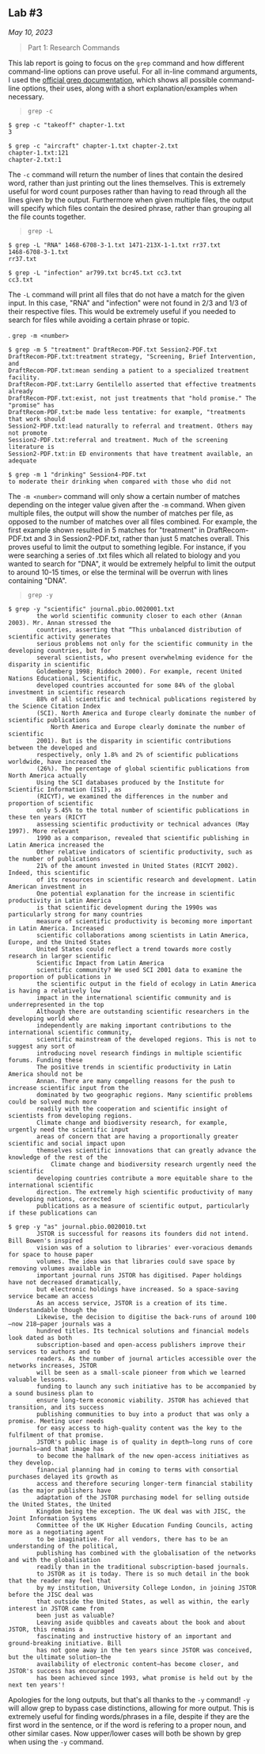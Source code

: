 ## Lab #3
*May 10, 2023*

> Part 1: Research Commands

This lab report is going to focus on the `grep` command and how different command-line options can prove useful.
For all in-line command arguments, I used the [official grep documentation](https://www.gnu.org/software/grep/manual/grep.html#Introduction),
which shows all possible command-line options, their uses, along with a short explanation/examples when necessary.

> `grep -c`

```
$ grep -c "takeoff" chapter-1.txt
3
```
```
$ grep -c "aircraft" chapter-1.txt chapter-2.txt
chapter-1.txt:121
chapter-2.txt:1
```

The `-c` command will return the number of lines that contain the desired word, rather than just printing out 
the lines themselves. This is extremely useful for word count purposes rather than having to read through all the
lines given by the output. Furthermore when given multiple files, the output will specify which files contain the 
desired phrase, rather than grouping all the file counts together.

> `grep -L`

```
$ grep -L "RNA" 1468-6708-3-1.txt 1471-213X-1-1.txt rr37.txt        
1468-6708-3-1.txt
rr37.txt
```

```
$ grep -L "infection" ar799.txt bcr45.txt cc3.txt
cc3.txt
```

The `-L` command will print all files that do not have a match for the given input. In this case, "RNA" and "infection"
were not found in 2/3 and 1/3 of their respective files. This would be extremely useful if you needed to search for
files while avoiding a certain phrase or topic.

. `grep -m <number>`

```
$ grep -m 5 "treatment" DraftRecom-PDF.txt Session2-PDF.txt
DraftRecom-PDF.txt:treatment strategy, "Screening, Brief Intervention, and
DraftRecom-PDF.txt:mean sending a patient to a specialized treatment facility.
DraftRecom-PDF.txt:Larry Gentilello asserted that effective treatments already
DraftRecom-PDF.txt:exist, not just treatments that "hold promise." The "promise" has
DraftRecom-PDF.txt:be made less tentative: for example, "treatments that work should
Session2-PDF.txt:lead naturally to referral and treatment. Others may not promote
Session2-PDF.txt:referral and treatment. Much of the screening literature is
Session2-PDF.txt:in ED environments that have treatment available, an adequate
```

```
$ grep -m 1 "drinking" Session4-PDF.txt
to moderate their drinking when compared with those who did not
```

The `-m <number>` command will only show a certain number of matches depending on the 
integer value given after the `-m` command. When given multiple files, the output will 
show the number of matches per file, as opposed to the number of matches over all files combined. 
For example, the first example shown resulted in 5 matches for "treatment" in DraftRecom-PDF.txt 
and 3 in Session2-PDF.txt, rather than just 5 matches overall. This proves useful to limit the output to
something legible. For instance, if you were searching a series of .txt files which all related to biology
and you wanted to search for "DNA", it would be extremely helpful to limit the output to around 10-15 times,
or else the terminal will be overrun with lines containing "DNA".

> `grep -y`

```
$ grep -y "scientific" journal.pbio.0020001.txt
        the world scientific community closer to each other (Annan 2003). Mr. Annan stressed the
        countries, asserting that “This unbalanced distribution of scientific activity generates
        serious problems not only for the scientific community in the developing countries, but for
        several scientists, who present overwhelming evidence for the disparity in scientific
        Goldemberg 1998; Riddoch 2000). For example, recent United Nations Educational, Scientific,
        developed countries accounted for some 84% of the global investment in scientific research
        88% of all scientific and technical publications registered by the Science Citation Index
        (SCI). North America and Europe clearly dominate the number of scientific publications
            North America and Europe clearly dominate the number of scientific
        2001). But is the disparity in scientific contributions between the developed and
        respectively, only 1.8% and 2% of scientific publications worldwide, have increased the
        (26%). The percentage of global scientific publications from North America actually
        Using the SCI databases produced by the Institute for Scientific Information (ISI), as
        (RICYT), we examined the differences in the number and proportion of scientific
        only 5.45% to the total number of scientific publications in these ten years (RICYT
        assessing scientific productivity or technical advances (May 1997). More relevant
        1990 as a comparison, revealed that scientific publishing in Latin America increased the
        Other relative indicators of scientific productivity, such as the number of publications
        21% of the amount invested in United States (RICYT 2002). Indeed, this scientific
        of its resources in scientific research and development. Latin American investment in
        One potential explanation for the increase in scientific productivity in Latin America
        is that scientific development during the 1990s was particularly strong for many countries
        measure of scientific productivity is becoming more important in Latin America. Increased
        scientific collaborations among scientists in Latin America, Europe, and the United States
        United States could reflect a trend towards more costly research in larger scientific
        Scientific Impact from Latin America
        scientific community? We used SCI 2001 data to examine the proportion of publications in
        the scientific output in the field of ecology in Latin America is having a relatively low
        impact in the international scientific community and is underrepresented in the top
        Although there are outstanding scientific researchers in the developing world who
        independently are making important contributions to the international scientific community,
        scientific mainstream of the developed regions. This is not to suggest any sort of
        introducing novel research findings in multiple scientific forums. Funding these
        The positive trends in scientific productivity in Latin America should not be
        Annan. There are many compelling reasons for the push to increase scientific input from the
        dominated by two geographic regions. Many scientific problems could be solved much more
        readily with the cooperation and scientific insight of scientists from developing regions.
        Climate change and biodiversity research, for example, urgently need the scientific input
        areas of concern that are having a proportionally greater scientific and social impact upon
        themselves scientific innovations that can greatly advance the knowledge of the rest of the
            Climate change and biodiversity research urgently need the scientific
        developing countries contribute a more equitable share to the international scientific
        direction. The extremely high scientific productivity of many developing nations, corrected
        publications as a measure of scientific output, particularly if these publications can
```

```
$ grep -y "as" journal.pbio.0020010.txt
        JSTOR is successful for reasons its founders did not intend. Bill Bowen's inspired
        vision was of a solution to libraries' ever-voracious demands for space to house paper
        volumes. The idea was that libraries could save space by removing volumes available in
        important journal runs JSTOR has digitised. Paper holdings have not decreased dramatically,
        but electronic holdings have increased. So a space-saving service became an access
        As an access service, JSTOR is a creation of its time. Understandable though the
        Likewise, the decision to digitise the back-runs of around 100—now 218—paper journals was a
        hundred titles. Its technical solutions and financial models look dated as both
        subscription-based and open-access publishers improve their services to authors and to
        readers. As the number of journal articles accessible over the networks increases, JSTOR
        will be seen as a small-scale pioneer from which we learned valuable lessons.
        funding to launch any such initiative has to be accompanied by a sound business plan to
        ensure long-term economic viability. JSTOR has achieved that transition, and its success
        publishing communities to buy into a product that was only a promise. Meeting user needs
        for easy access to high-quality content was the key to the fulfilment of that promise.
        JSTOR's public image is of quality in depth—long runs of core journals—and that image has
        to become the hallmark of the new open-access initiatives as they develop.
        financial planning had in coming to terms with consortial purchases delayed its growth as
        access and therefore securing longer-term financial stability (as the major publishers have
        adaptation of the JSTOR purchasing model for selling outside the United States, the United
        Kingdom being the exception. The UK deal was with JISC, the Joint Information Systems
        Committee of the UK Higher Education Funding Councils, acting more as a negotiating agent
        to be imaginative. For all vendors, there has to be an understanding of the political,
        publishing has combined with the globalisation of the networks and with the globalisation
        readily than in the traditional subscription-based journals.
        to JSTOR as it is today. There is so much detail in the book that the reader may feel that
        by my institution, University College London, in joining JSTOR before the JISC deal was
        that outside the United States, as well as within, the early interest in JSTOR came from
        been just as valuable?
        Leaving aside quibbles and caveats about the book and about JSTOR, this remains a
        fascinating and instructive history of an important and ground-breaking initiative. Bill
        has not gone away in the ten years since JSTOR was conceived, but the ultimate solution—the
        availability of electronic content—has become closer, and JSTOR's success has encouraged
        has been achieved since 1993, what promise is held out by the next ten years'!
```

Apologies for the long outputs, but that's all thanks to the `-y` command! `-y` will allow grep to bypass
case distinctions, allowing for more output. This is extremely useful for finding words/phrases in a file,
despite if they are the first word in the sentence, or if the word is refering to a proper noun, and other
similar cases. Now upper/lower cases will both be shown by grep when using the `-y` command.
